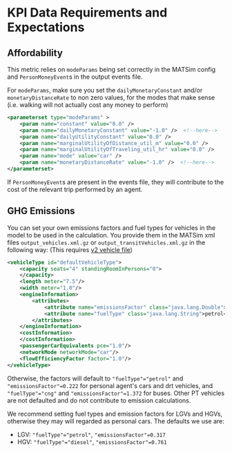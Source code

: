 # KPI Data Requirements and Expectations

## Affordability

This metric relies on `modeParams` being set correctly in the MATSim config and `PersonMoneyEvent`s in the output
events file.

For `modeParams`, make sure you set the `dailyMonetaryConstant` and/or `monetaryDistanceRate` to non zero values, 
for the modes that make sense (i.e. walking will not actually cost any money to perform)
```xml
<parameterset type="modeParams" >
    <param name="constant" value="0.0" />
    <param name="dailyMonetaryConstant" value="-1.0" />  <!--here-->
    <param name="dailyUtilityConstant" value="0.0" />
    <param name="marginalUtilityOfDistance_util_m" value="0.0" />
    <param name="marginalUtilityOfTraveling_util_hr" value="0.0" />
    <param name="mode" value="car" />
    <param name="monetaryDistanceRate" value="-1.0" />  <!--here-->
</parameterset>
```

If `PersonMoneyEvent`s are present in the events file, they will contribute to the cost of the relevant trip performed 
by an agent.

## GHG Emissions

You can set your own emissions factors and fuel types for vehicles in the model to be used in the calculation.
You provide them in the MATSim xml files `output_vehicles.xml.gz` or `output_transitVehicles.xml.gz` in the following
way:
(This requires [v2 vehicle file](https://www.matsim.org/files/dtd/vehicleDefinitions_v2.0.xsd))

```xml
<vehicleType id="defaultVehicleType">
    <capacity seats="4" standingRoomInPersons="0">
    </capacity>
    <length meter="7.5"/>
    <width meter="1.0"/>
    <engineInformation>
        <attributes>
            <attribute name="emissionsFactor" class="java.lang.Double">0.222</attribute>
            <attribute name="fuelType" class="java.lang.String">petrol</attribute>
        </attributes>
    </engineInformation>
    <costInformation>
    </costInformation>
    <passengerCarEquivalents pce="1.0"/>
    <networkMode networkMode="car"/>
    <flowEfficiencyFactor factor="1.0"/>
</vehicleType>
```

Otherwise, the factors will default to `"fuelType"="petrol"` and `"emissionsFactor"=0.222` for personal agent's cars and
drt vehicles, and `"fuelType"="cng"` and `"emissionsFactor"=1.372` for buses. 
Other PT vehicles are not defaulted and do not contribute to emission calculations.

We recommend setting fuel types and emission factors for LGVs and HGVs, otherwise they may will regarded as personal cars.
The defaults we use are:

- LGV: `"fuelType"="petrol"`, `"emissionsFactor"=0.317`
- HGV: `"fuelType"="diesel"`, `"emissionsFactor"=0.761`
